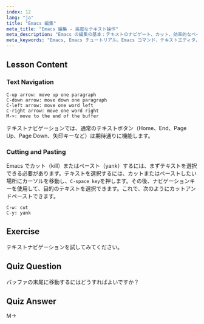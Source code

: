 ```yaml
---
index: 12
lang: "ja"
title: "Emacs 編集"
meta_title: "Emacs 編集 - 高度なテキスト操作"
meta_description: "Emacs の編集の基本：テキストのナビゲート、カット、効率的なペーストを学びます。この初心者向けのガイドは、Linux で Emacs の必須コマンドを習得するのに役立ちます。"
meta_keywords: "Emacs, Emacs チュートリアル，Emacs コマンド，テキストエディタ，Linux エディタ，Emacs ナビゲーション，初心者 Emacs, Emacs ガイド"
---
```


## Lesson Content

### Text Navigation

```
C-up arrow: move up one paragraph
C-down arrow: move down one paragraph
C-left arrow: move one word left
C-right arrow: move one word right
M->: move to the end of the buffer
```

テキストナビゲーションでは、通常のテキストボタン（Home、End、Page Up、Page Down、矢印キーなど）は期待通りに機能します。

### Cutting and Pasting

Emacs でカット（kill）またはペースト（yank）するには、まずテキストを選択できる必要があります。テキストを選択するには、カットまたはペーストしたい場所にカーソルを移動し、`C-space key`を押します。その後、ナビゲーションキーを使用して、目的のテキストを選択できます。これで、次のようにカットアンドペーストできます。

```
C-w: cut
C-y: yank
```

## Exercise

テキストナビゲーションを試してみてください。

## Quiz Question

バッファの末尾に移動するにはどうすればよいですか？

## Quiz Answer

M->
